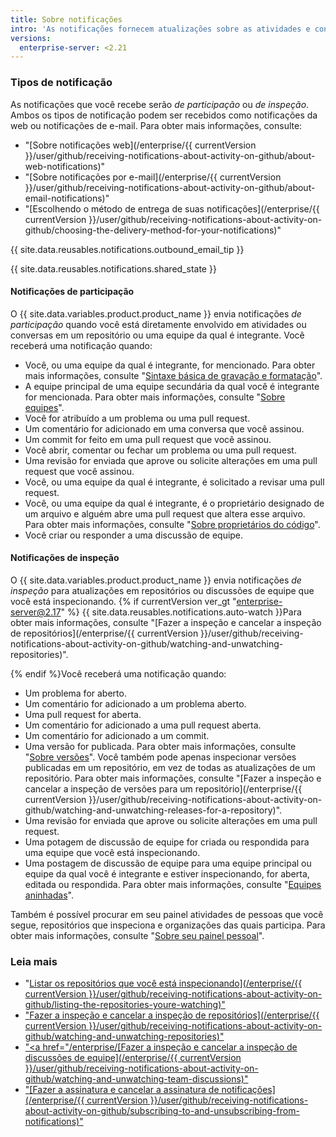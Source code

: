```yaml
---
title: Sobre notificações
intro: 'As notificações fornecem atualizações sobre as atividades e conversas em que você está interessado. Você pode receber notificações no {{ site.data.variables.product.product_name }} ou por meio do seu cliente de e-mail.'
versions:
  enterprise-server: <2.21
---
```


### Tipos de notificação

As notificações que você recebe serão *de participação* ou *de inspeção*. Ambos os tipos de notificação podem ser recebidos como notificações da web ou notificações de e-mail. Para obter mais informações, consulte:

- "[Sobre notificações web](/enterprise/{{ currentVersion }}/user/github/receiving-notifications-about-activity-on-github/about-web-notifications)"
- "[Sobre notificações por e-mail](/enterprise/{{ currentVersion }}/user/github/receiving-notifications-about-activity-on-github/about-email-notifications)"
- "[Escolhendo o método de entrega de suas notificações](/enterprise/{{ currentVersion }}/user/github/receiving-notifications-about-activity-on-github/choosing-the-delivery-method-for-your-notifications)"

{{ site.data.reusables.notifications.outbound_email_tip }}

{{ site.data.reusables.notifications.shared_state }}

#### Notificações de participação

O {{ site.data.variables.product.product_name }} envia notificações *de participação* quando você está diretamente envolvido em atividades ou conversas em um repositório ou uma equipe da qual é integrante. Você receberá uma notificação quando:
  - Você, ou uma equipe da qual é integrante, for mencionado. Para obter mais informações, consulte "[Sintaxe básica de gravação e formatação](/articles/basic-writing-and-formatting-syntax/#mentioning-people-and-teams)".
  - A equipe principal de uma equipe secundária da qual você é integrante for mencionada. Para obter mais informações, consulte "[Sobre equipes](/articles/about-teams)".
  - Você for atribuído a um problema ou uma pull request.
  - Um comentário for adicionado em uma conversa que você assinou.
  - Um commit for feito em uma pull request que você assinou.
  - Você abrir, comentar ou fechar um problema ou uma pull request.
  - Uma revisão for enviada que aprove ou solicite alterações em uma pull request que você assinou.
  - Você, ou uma equipe da qual é integrante, é solicitado a revisar uma pull request.
  - Você, ou uma equipe da qual é integrante, é o proprietário designado de um arquivo e alguém abre uma pull request que altera esse arquivo. Para obter mais informações, consulte "[Sobre proprietários do código](/articles/about-code-owners)".
  - Você criar ou responder a uma discussão de equipe.

#### Notificações de inspeção

O {{ site.data.variables.product.product_name }} envia notificações *de inspeção* para atualizações em repositórios ou discussões de equipe que você está inspecionando. {% if currentVersion ver_gt "enterprise-server@2.17" %} {{ site.data.reusables.notifications.auto-watch }}Para obter mais informações, consulte "[Fazer a inspeção e cancelar a inspeção de repositórios](/enterprise/{{ currentVersion }}/user/github/receiving-notifications-about-activity-on-github/watching-and-unwatching-repositories)".

{% endif %}Você receberá uma notificação quando:
  - Um problema for aberto.
  - Um comentário for adicionado a um problema aberto.
  - Uma pull request for aberta.
  - Um comentário for adicionado a uma pull request aberta.
  - Um comentário for adicionado a um commit.
  - Uma versão for publicada. Para obter mais informações, consulte "[Sobre versões](/articles/about-releases)". Você também pode apenas inspecionar versões publicadas em um repositório, em vez de todas as atualizações de um repositório. Para obter mais informações, consulte "[Fazer a inspeção e cancelar a inspeção de versões para um repositório](/enterprise/{{ currentVersion }}/user/github/receiving-notifications-about-activity-on-github/watching-and-unwatching-releases-for-a-repository)".
  - Uma revisão for enviada que aprove ou solicite alterações em uma pull request.
  - Uma potagem de discussão de equipe for criada ou respondida para uma equipe que você está inspecionando.
  - Uma postagem de discussão de equipe para uma equipe principal ou equipe da qual você é integrante e estiver inspecionando, for aberta, editada ou respondida. Para obter mais informações, consulte "[Equipes aninhadas](/articles/about-teams/#nested-teams)".

Também é possível procurar em seu painel atividades de pessoas que você segue, repositórios que inspeciona e organizações das quais participa. Para obter mais informações, consulte "[Sobre seu painel pessoal](/articles/about-your-personal-dashboard)".

### Leia mais

- "<a href="/enterprise/[/user/github/receiving-notifications-about-activity-on-github/listing-the-repositories-youre-watching">Listar os repositórios que você está inspecionando](/enterprise/{{ currentVersion }}/user/github/receiving-notifications-about-activity-on-github/listing-the-repositories-youre-watching)"
- "<a href="/enterprise/[/user/github/receiving-notifications-about-activity-on-github/watching-and-unwatching-repositories">Fazer a inspeção e cancelar a inspeção de repositórios](/enterprise/{{ currentVersion }}/user/github/receiving-notifications-about-activity-on-github/watching-and-unwatching-repositories)"
- "<a href="/enterprise/[Fazer a inspeção e cancelar a inspeção de discussões de equipe](/enterprise/{{ currentVersion }}/user/github/receiving-notifications-about-activity-on-github/watching-and-unwatching-team-discussions)"
- "[Fazer a assinatura e cancelar a assinatura de notificações](/enterprise/{{ currentVersion }}/user/github/receiving-notifications-about-activity-on-github/subscribing-to-and-unsubscribing-from-notifications)"
